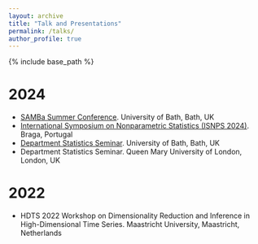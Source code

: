 ```yaml
---
layout: archive
title: "Talk and Presentations"
permalink: /talks/
author_profile: true
---
```


{% include base_path %}

2024
======
* [SAMBa Summer Conference](https://people.bath.ac.uk/cb2605/SAMBaConf.html). University of Bath, Bath, UK
* [International Symposium on Nonparametric Statistics (ISNPS 2024)](https://w3.math.uminho.pt/ISNPS2024/). Braga, Portugal
* [Department Statistics Seminar](https://people.bath.ac.uk/cr777/seminar.html). University of Bath, Bath, UK
* Department Statistics Seminar. Queen Mary University of London, London, UK

2022
======
* HDTS 2022 Workshop on Dimensionality Reduction and Inference in High-Dimensional Time Series. Maastricht University, Maastricht, Netherlands
